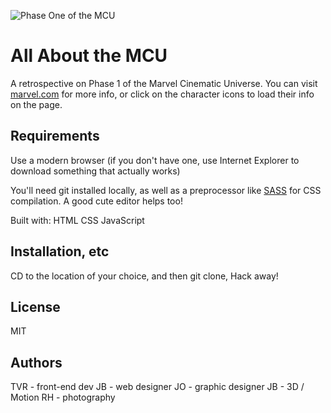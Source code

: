 ![Phase One of the MCU](marvel_banner.png "MCU Phase 1")

# All About the MCU
A retrospective on Phase 1 of the Marvel Cinematic Universe. You can visit [marvel.com](https://www.marvel.com) for more info, or click on the character icons to load their info on the page.

## Requirements
Use a modern browser (if you don't have one, use Internet Explorer to download something that actually works)

You'll need git installed locally, as well as a preprocessor like [SASS](https://sass-lang.com) for CSS compilation. A good cute editor helps too!

Built with:
HTML
CSS
JavaScript

## Installation, etc
CD to the location of your choice, and then git clone, Hack away!

## License
MIT

## Authors
TVR - front-end dev
JB - web designer
JO - graphic designer
JB - 3D / Motion
RH - photography